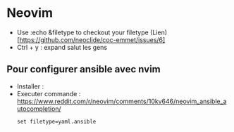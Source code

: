 # Neovim

* Use :echo &filetype to checkout your filetype (Lien)[https://github.com/neoclide/coc-emmet/issues/6]
* Ctrl + y : expand 
salut les gens 


## Pour configurer ansible avec nvim
* Installer :  
* Executer commande : https://www.reddit.com/r/neovim/comments/10kv646/neovim_ansible_autocompletion/
    ```
    set filetype=yaml.ansible
    ````
